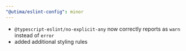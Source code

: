 ```yaml
---
"@utima/eslint-config": minor
---
```


 - `@typescript-eslint/no-explicit-any` now correctly reports as `warn` instead of `error`
 - added additional styling rules
